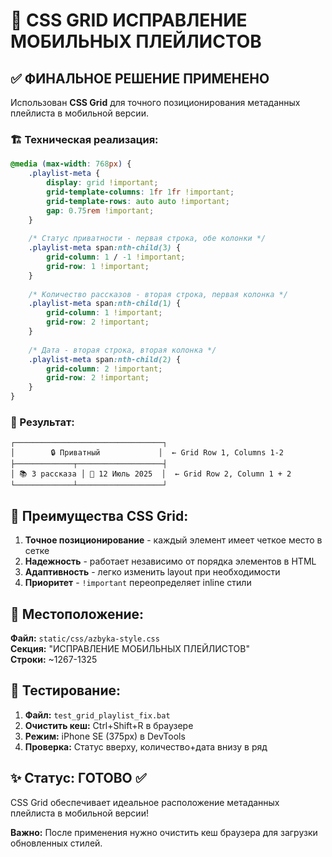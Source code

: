 # 🎯 CSS GRID ИСПРАВЛЕНИЕ МОБИЛЬНЫХ ПЛЕЙЛИСТОВ

## ✅ ФИНАЛЬНОЕ РЕШЕНИЕ ПРИМЕНЕНО

Использован **CSS Grid** для точного позиционирования метаданных плейлиста в мобильной версии.

### 🏗️ Техническая реализация:

```css
@media (max-width: 768px) {
    .playlist-meta {
        display: grid !important;
        grid-template-columns: 1fr 1fr !important;
        grid-template-rows: auto auto !important;
        gap: 0.75rem !important;
    }
    
    /* Статус приватности - первая строка, обе колонки */
    .playlist-meta span:nth-child(3) {
        grid-column: 1 / -1 !important;
        grid-row: 1 !important;
    }
    
    /* Количество рассказов - вторая строка, первая колонка */
    .playlist-meta span:nth-child(1) {
        grid-column: 1 !important;
        grid-row: 2 !important;
    }
    
    /* Дата - вторая строка, вторая колонка */
    .playlist-meta span:nth-child(2) {
        grid-column: 2 !important;
        grid-row: 2 !important;
    }
}
```

### 📱 Результат:

```
┌─────────────────────────────────┐
│        🔒 Приватный             │  ← Grid Row 1, Columns 1-2
├─────────────┬───────────────────┤
│ 📚 3 рассказа │ 📅 12 Июль 2025  │  ← Grid Row 2, Column 1 + 2
└─────────────┴───────────────────┘
```

## 🔧 Преимущества CSS Grid:

1. **Точное позиционирование** - каждый элемент имеет четкое место в сетке
2. **Надежность** - работает независимо от порядка элементов в HTML
3. **Адаптивность** - легко изменить layout при необходимости
4. **Приоритет** - `!important` переопределяет inline стили

## 📂 Местоположение:

**Файл:** `static/css/azbyka-style.css`  
**Секция:** "ИСПРАВЛЕНИЕ МОБИЛЬНЫХ ПЛЕЙЛИСТОВ"  
**Строки:** ~1267-1325

## 🧪 Тестирование:

1. **Файл:** `test_grid_playlist_fix.bat`
2. **Очистить кеш:** Ctrl+Shift+R в браузере
3. **Режим:** iPhone SE (375px) в DevTools
4. **Проверка:** Статус вверху, количество+дата внизу в ряд

## ✨ Статус: ГОТОВО ✅

CSS Grid обеспечивает идеальное расположение метаданных плейлиста в мобильной версии!

**Важно:** После применения нужно очистить кеш браузера для загрузки обновленных стилей.
